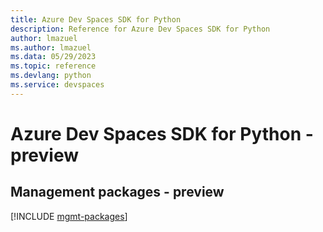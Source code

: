 ```yaml
---
title: Azure Dev Spaces SDK for Python
description: Reference for Azure Dev Spaces SDK for Python
author: lmazuel
ms.author: lmazuel
ms.data: 05/29/2023
ms.topic: reference
ms.devlang: python
ms.service: devspaces
---
```

# Azure Dev Spaces SDK for Python - preview

## Management packages - preview
[!INCLUDE [mgmt-packages](dev-spaces-mgmt-index.md)]